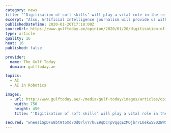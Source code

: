 ```yaml
---
category: news
title: "‘Digitisation of soft skills’ will play a vital role in the re-skilling needed for Artificial Intelligence journalism"
excerpt: "Also, Artificial Intelligence journalism will provide us with an opportunity and challenge, to democratise the role of communicator — where, everyone and anyone, can transmit their messages to a global community. AI journalism media communicators cannot rely on the old ways to secure information, or ignore the new 4IR tools such as ..."
publishedDateTime: 2020-01-20T17:18:00Z
sourceUrl: https://www.gulftoday.ae/opinion/2020/01/20/digitisation-of-soft-skills-will-play-a-vital-role
type: article
quality: 16
heat: 16
published: false

provider:
  name: The Gulf Today
  domain: gulftoday.ae

topics:
  - AI
  - AI in Robotics

images:
  - url: http://www.gulftoday.ae/-/media/gulf-today/images/articles/opinion/2020/1/20/ai-journalism.ashx?h=450&w=750&hash=E9063B92E2129E192316E1E41DA7F652
    width: 750
    height: 450
    title: "‘Digitisation of soft skills’ will play a vital role in the re-skilling needed for Artificial Intelligence journalism"

secured: "wneesiGpDFu8bt9toXd7Od07lvY/huE9qDcTpVqqqEzMOjbr7LUekwSSD2BW5f/V3x4N7hjv88RZ8freUqnaGQdzwbcQQ2LtyNLvdMIhIKhLr1PtI0Hkldh8RlPuTgVX0/uox4QZRu1KhfWhvn0BXP5QbAPRDJKiP/OUKH+cPDEphxGbURC8aKAWsvtqBRnnxQf8HakSNTxRQuKwheerJVdWbknlkrKwj2dTUxGeMltjdGmwFNEh+9SimUbIy+Yk1e/K+joxVXYgYokuIYooojtHz3DkrsF44VrWAX3KrTZSde4Leweo3vEppRNAeAX9sBbc8ExxiY0ITFGYapQb9fiCO2gBgMDAXg/QKsQ+GSEZU40ksP2kI8xiBgX+pM+tndGyjLr+cvAnLwHuWZmHOvD4bQq+c5fFW7qsJihwcATchpr+CCwGyyQwNmm0SyxEm2VzGpiGyWXyGNRHrvHOAQ==;W2iSgXDwMiXNVo51WbpovQ=="
---
```


